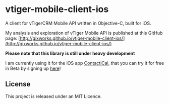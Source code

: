 vtiger-mobile-client-ios
========================

A client for vTigerCRM Mobile API written in Objective-C, built for iOS.

My analysis and exploration of vTiger Mobile API is published at this GitHub page: [http://gixworks.github.io/vtiger-mobile-client-ios/](http://gixworks.github.io/vtiger-mobile-client-ios/)

**Please note that this library is still under heavy development**

I am currently using it for the iOS app [ContactiCal](http://www.contactic.al), that you can try it for free in Beta by signing up [here](http://eepurl.com/SyR6b)!


## License

This project is released under an MIT Licence. 
